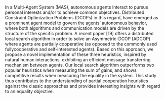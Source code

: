 In a Multi-Agent System (MAS), autonomous agents interact to pursue
personal interests and/or to achieve common objectives. Distributed
Constraint Optimization Problems (DCOPs) in this regard, have emerged
as a prominent agent model to govern the agents’ autonomous behavior,
where both algorithms and communication models are driven by the structure
of the specific problem. A recent paper [19] offers a distributed local
search algorithm in order to solve an Asymmetric-DCOP (ADCOP) where
agents are partially cooperative (as opposed to the commonly used fullycooperative
and self-interested agents). Based on this approach, we propose
a novel implementation of these three heuristics, inspired by natural
human interactions, exhibiting an efficient message transferring mechanism
between agents. Our local search algorithm outperforms two popular
heuristics when measuring the sum of gains, and shows competitive results
when measuring the equality in the system. This study thus contributes
to the understanding of partial cooperation heuristics against the classic
approaches and provides interesting insights with regard to an equality
objective.
